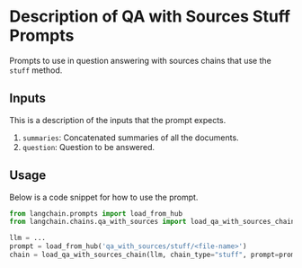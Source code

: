 # Description of QA with Sources Stuff Prompts

Prompts to use in question answering with sources chains that use the `stuff` method.


## Inputs

This is a description of the inputs that the prompt expects.

1. `summaries`: Concatenated summaries of all the documents.
2. `question`: Question to be answered.


## Usage

Below is a code snippet for how to use the prompt.

```python
from langchain.prompts import load_from_hub
from langchain.chains.qa_with_sources import load_qa_with_sources_chain

llm = ...
prompt = load_from_hub('qa_with_sources/stuff/<file-name>')
chain = load_qa_with_sources_chain(llm, chain_type="stuff", prompt=prompt)
```

